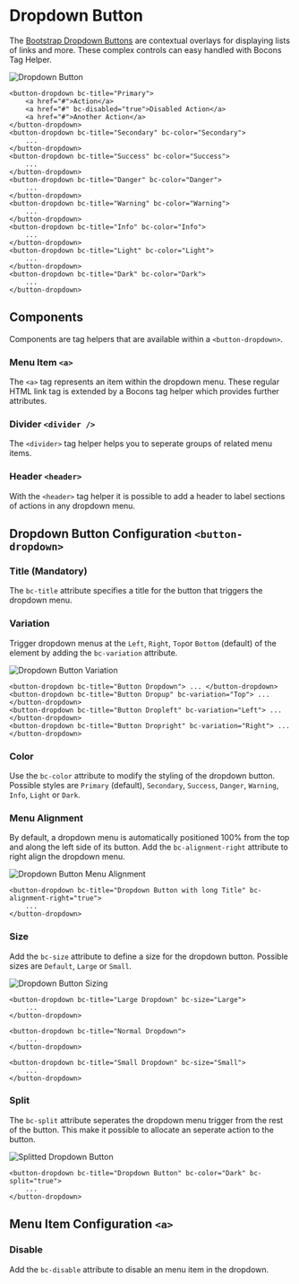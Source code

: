 # Dropdown Button

The [Bootstrap Dropdown Buttons](https://getbootstrap.com/docs/4.0/components/dropdowns/) are contextual overlays for displaying lists of links and more. These complex controls can easy handled with Bocons Tag Helper.

![Dropdown Button](https://raw.githubusercontent.com/brecons/bootstrap-tag-helper/master/docs/images/dropdown_01.PNG)

```markup
<button-dropdown bc-title="Primary">
    <a href="#">Action</a>
    <a href="#" bc-disabled="true">Disabled Action</a>
    <a href="#">Another Action</a>
</button-dropdown>
<button-dropdown bc-title="Secondary" bc-color="Secondary">
    ...
</button-dropdown>
<button-dropdown bc-title="Success" bc-color="Success">
    ...
</button-dropdown>
<button-dropdown bc-title="Danger" bc-color="Danger">
    ...
</button-dropdown>
<button-dropdown bc-title="Warning" bc-color="Warning">
    ...
</button-dropdown>
<button-dropdown bc-title="Info" bc-color="Info">
    ...
</button-dropdown>
<button-dropdown bc-title="Light" bc-color="Light">
    ...
</button-dropdown>
<button-dropdown bc-title="Dark" bc-color="Dark">
    ...
</button-dropdown>
```

## Components

Components are tag helpers that are available within a `<button-dropdown>`.

### Menu Item `<a>`

The `<a>` tag represents an item within the dropdown menu. These regular HTML link tag is extended by a Bocons tag helper which provides further attributes.

### Divider `<divider />`

The `<divider>` tag helper helps you to seperate groups of related menu items.

### Header `<header>`

With the `<header>` tag helper it is possible to add a header to label sections of actions in any dropdown menu.

## Dropdown Button Configuration `<button-dropdown>`

### Title (Mandatory)

The `bc-title` attribute specifies a title for the button that triggers the dropdown menu.

### Variation

Trigger dropdown menus at the `Left`, `Right`, `Top`or `Bottom` (default) of the element by adding the `bc-variation` attribute.

![Dropdown Button Variation](https://raw.githubusercontent.com/brecons/bootstrap-tag-helper/master/docs/images/dropdown_02.PNG)

```markup
<button-dropdown bc-title="Button Dropdown"> ... </button-dropdown>
<button-dropdown bc-title="Button Dropup" bc-variation="Top"> ... </button-dropdown>
<button-dropdown bc-title="Button Dropleft" bc-variation="Left"> ... </button-dropdown>
<button-dropdown bc-title="Button Dropright" bc-variation="Right"> ... </button-dropdown>
```

### Color

Use the `bc-color` attribute to modify the styling of the dropdown button. Possible styles are `Primary` (default), `Secondary`, `Success`, `Danger`, `Warning`, `Info`, `Light` or `Dark`.

### Menu Alignment

By default, a dropdown menu is automatically positioned 100% from the top and along the left side of its button. Add the `bc-alignment-right` attribute to right align the dropdown menu.

![Dropdown Button Menu Alignment](https://raw.githubusercontent.com/brecons/bootstrap-tag-helper/master/docs/images/dropdown_03.PNG)

```markup
<button-dropdown bc-title="Dropdown Button with long Title" bc-alignment-right="true">
    ...
</button-dropdown>
```

### Size

Add the `bc-size` attribute to define a size for the dropdown button. Possible sizes are `Default`, `Large` or `Small`.

![Dropdown Button Sizing](https://raw.githubusercontent.com/brecons/bootstrap-tag-helper/master/docs/images/dropdown_04.PNG)

```markup
<button-dropdown bc-title="Large Dropdown" bc-size="Large">
    ...
</button-dropdown>

<button-dropdown bc-title="Normal Dropdown">
    ...
</button-dropdown>

<button-dropdown bc-title="Small Dropdown" bc-size="Small">
    ...
</button-dropdown>
```

### Split

The `bc-split` attribute seperates the dropdown menu trigger from the rest of the button. This make it possible to allocate an seperate action to the button.

![Splitted Dropdown Button](https://raw.githubusercontent.com/brecons/bootstrap-tag-helper/master/docs/images/dropdown_05.PNG)

```markup
<button-dropdown bc-title="Dropdown Button" bc-color="Dark" bc-split="true">
    ...
</button-dropdown>
```

## Menu Item Configuration `<a>`

### Disable

Add the `bc-disable` attribute to disable an menu item in the dropdown.